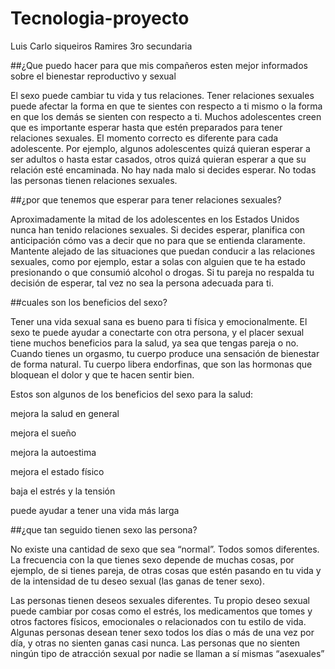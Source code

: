 # Tecnologia-proyecto
Luis Carlo siqueiros Ramires 3ro secundaria 

##¿Que puedo hacer para que mis compañeros esten mejor informados sobre el bienestar reproductivo y sexual 

El sexo puede cambiar tu vida y tus relaciones. Tener relaciones sexuales puede afectar la forma en que te sientes con respecto a ti mismo o la forma en que los demás se sienten con respecto a ti.
Muchos adolescentes creen que es importante esperar hasta que estén preparados para tener relaciones sexuales. El momento correcto es diferente para cada adolescente. Por ejemplo, algunos adolescentes quizá quieran esperar a ser adultos o hasta estar casados, otros quizá quieran esperar a que su relación esté encaminada.
No hay nada malo si decides esperar. No todas las personas tienen relaciones sexuales.

##¿por que tenemos que esperar para tener relaciones sexuales? 

Aproximadamente la mitad de los adolescentes en los Estados Unidos nunca han tenido relaciones sexuales. Si decides esperar, planifica con anticipación cómo vas a decir que no para que se entienda claramente. Mantente alejado de las situaciones que puedan conducir a las relaciones sexuales, como por ejemplo, estar a solas con alguien que te ha estado presionando o que consumió alcohol o drogas. Si tu pareja no respalda tu decisión de esperar, tal vez no sea la persona adecuada para ti.

##cuales son los beneficios del sexo?

Tener una vida sexual sana es bueno para ti física y emocionalmente. El sexo te puede ayudar a conectarte con otra persona, y el placer sexual tiene muchos beneficios para la salud, ya sea que tengas pareja o no. Cuando tienes un orgasmo, tu cuerpo produce una sensación de bienestar de forma natural. Tu cuerpo libera endorfinas, que son las hormonas que bloquean el dolor y que te hacen sentir bien.

Estos son algunos de los beneficios del sexo para la salud:

mejora la salud en general

mejora el sueño

mejora la autoestima

mejora el estado físico

baja el estrés y la tensión

puede ayudar a tener una vida más larga

##¿que tan seguido tienen sexo las persona?

No existe una cantidad de sexo que sea “normal”. Todos somos diferentes. La frecuencia con la que tienes sexo depende de muchas cosas, por ejemplo, de si tienes pareja, de otras cosas que estén pasando en tu vida y de la intensidad de tu deseo sexual (las ganas de tener sexo).

Las personas tienen deseos sexuales diferentes. Tu propio deseo sexual puede cambiar por cosas como el estrés, los medicamentos que tomes y otros factores físicos, emocionales o relacionados con tu estilo de vida. Algunas personas desean tener sexo todos los días o más de una vez por día, y otras no sienten ganas casi nunca. Las personas que no sienten ningún tipo de atracción sexual por nadie se llaman a sí mismas “asexuales”
